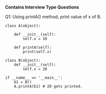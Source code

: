 **Contains Interview Type Questions**


Q1: Using printA() method, print value of x of B.

    class A(object):
    
        def __init__(self):
            self.x = 10
    
        def printA(self):
            print(self.x)

    class B(object):
        def __init__(self):
            self.x = 20

    if __name__ == '__main__':
        b1 = B()
        A.printA(b1) # 20 gets printed.
    